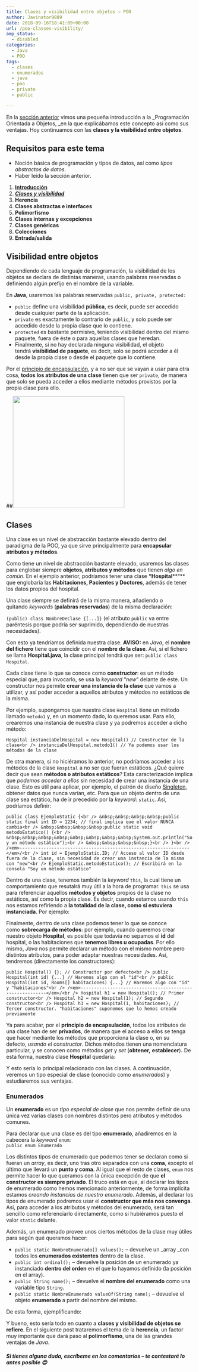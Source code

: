 ```yaml
---
title: Clases y visibilidad entre objetos – POO
author: Javinator9889
date: 2018-09-16T18:41:09+00:00
url: /poo-classes-visibility/
amp_status:
  - disabled
categories:
  - Java
  - POO
tags:
  - clases
  - enumerados
  - java
  - poo
  - private
  - public

---
```

En la [sección anterior][1] vimos una pequeña introducción a la _Programación Orientada a Objetos, _en la que explicábamos este concepto así como sus ventajas. Hoy continuamos con las **clases y la visibilidad entre objetos**.

<!--more-->

## Requisitos para este tema

  * Noción básica de programación y tipos de datos, así como _tipos abstractos de datos_.
  * Haber leído la sección anterior.

  1. **[Introducción][1]**
  2. [_**Clases y visibilidad**_][2]
  3. **Herencia**
  4. **Clases abstractas e interfaces**
  5. **Polimorfismo**
  6. **Clases internas y excepciones**
  7. **Clases genéricas**
  8. **Colecciones**
  9. **Entrada/salida**

## Visibilidad entre objetos

Dependiendo de cada lenguaje de programación, la visibilidad de los objetos se declara de distintas maneras, usando palabras reservadas o definiendo algún prefijo en el nombre de la variable.

En **Java**, usaremos las palabras reservadas `public, private, protected:`

  * `public` define una visibilidad **pública**, es decir, puede ser accedido desde cualquier parte de la aplicación.
  * `private` es exactamente lo contrario de `public`, y solo puede ser accedido desde la propia clase que lo contiene.
  * `protected` es bastante permisivo, teniendo visibilidad dentro del mismo paquete, fuera de éste o para aquellas clases que heredan.
  * Finalmente, si no hay declarada ninguna visibilidad, el objeto tendrá **visibilidad de paquete**, es decir, solo se podrá acceder a él desde la propia clase o desde el paquete que lo contiene.

Por el [principio de encapsulación][3], y a no ser que se vayan a usar para otra cosa, **todos los atributos de una clase** tienen que ser `private`, de manera que solo se pueda acceder a ellos mediante métodos provistos por la propia clase para ello.

##<img loading="lazy" class="size-medium wp-image-123 aligncenter" src="https://javinator9889.sytes.net/blog/wp-content/uploads/2018/09/Java_logo-e1537122886571-300x300.png" alt="" width="300" height="300" srcset="https://blog.javinator9889.com/wp-content/uploads/2018/09/Java_logo-e1537122886571-300x300.png 300w, https://blog.javinator9889.com/wp-content/uploads/2018/09/Java_logo-e1537122886571-150x150.png 150w, https://blog.javinator9889.com/wp-content/uploads/2018/09/Java_logo-e1537122886571-768x768.png 768w, https://blog.javinator9889.com/wp-content/uploads/2018/09/Java_logo-e1537122886571-1024x1024.png 1024w, https://blog.javinator9889.com/wp-content/uploads/2018/09/Java_logo-e1537122886571-100x100.png 100w, https://blog.javinator9889.com/wp-content/uploads/2018/09/Java_logo-e1537122886571.png 1600w" sizes="(max-width: 300px) 100vw, 300px" /> 

## Clases

Una clase es un nivel de abstracción bastante elevado dentro del paradigma de la POO, ya que sirve principalmente para **encapsular atributos y métodos**.

Como tiene un nivel de abstracción bastante elevado, usaremos las clases para englobar siempre **objetos, atributos y métodos** que tienen _algo en común_. En el ejemplo anterior, podríamos tener una clase **&#8220;Hospital****&#8220;** que englobaría las **Habitaciones, Pacientes y Doctores**, además de tener los datos propios del hospital.

Una clase siempre se definirá de la misma manera, añadiendo o quitando _keywords_ (**palabras reservadas**) de la misma declaración:

`(public) class NombreDeClase {[...]}` (el atributo `public` va entre paréntesis porque podría ser suprimido, dependiendo de nuestras necesidades).

Con esto ya tendríamos definida nuestra clase. **AVISO:** en _Java_, el **nombre del fichero** tiene que coincidir con el **nombre de la clase**. Así, si el fichero se llama **Hospital.java**, la clase principal tendrá que ser: `public class Hospital`.

Cada clase tiene lo que se conoce como **constructor**: es un método especial que, para invocarlo, se usa la _keyword_ &#8220;_new_&#8221; delante de éste. Un constructor nos permite **crear una instancia de la clase** que vamos a utilizar, y así poder acceder a aquellos atributos y métodos no estáticos de la misma.

Por ejemplo, supongamos que nuestra clase `Hospital` tiene un método llamado `metodo1` y, en un momento dado, lo queremos usar. Para ello, crearemos una instancia de nuestra clase y ya podremos acceder a dicho método:

`Hospital instanciaDelHospital = new Hospital() // Constructor de la clase<br />
instanciaDelHospital.metodo1() // Ya podemos usar los métodos de la clase`

De otra manera, si no hiciéramos lo anterior, no podríamos acceder a los métodos de la clase `Hospital` a no ser que fueran estáticos. ¿Qué quiere decir que sean **métodos o atributos estáticos**? Esta caracterización implica que _podemos acceder a ellos_ sin necesidad de crear una instancia de una clase. Esto es útil para aplicar, por ejemplo, el patrón de diseño [Singleton][4], obtener datos que nunca varían, etc. Para que un objeto dentro de una clase sea estático, ha de ir precedido por la _keyword_: `static`. Así, podríamos definir:

`public class EjemploStatic {<br />
&nbsp;&nbsp;&nbsp;&nbsp;public static final int ID = 1234; // final implica que el valor NUNCA cambia<br />
&nbsp;&nbsp;&nbsp;&nbsp;public static void metodoEstatico() {<br />
&nbsp;&nbsp;&nbsp;&nbsp;&nbsp;&nbsp;&nbsp;&nbsp;System.out.println("Soy un método estático");<br />
&nbsp;&nbsp;&nbsp;&nbsp;}<br />
}<br />
/<em>----------------------------------------------------------------</em>/<br />
int id = EjemploStatic.ID; // Acceso al valor ID desde fuera de la clase, sin necesidad de crear una instancia de la misma con "new"<br />
EjemploStatic.metodoEstatico(); // Escribirá en la consola "Soy un método estático"`

Dentro de una clase, tenemos también la _keyword_ `this`, la cual tiene un comportamiento que resutalrá muy útil a la hora de programar. `this` se usa para referenciar aquellos **métodos y objetos** propios de la clase no estáticos, así como la propia clase. Es decir, cuando estamos usando `this` nos estamos refiriendo a **la totalidad de la clase, como si estuviera instanciada**. Por ejemplo:



Finalmente, dentro de una clase podemos tener lo que se conoce como **sobrecarga de métodos**: por ejemplo, cuando queremos crear nuestro objeto **Hospital**, es posible que todavía no sepamos el **id** del hospital, o las habitaciones que **tenemos libres u ocupadas**. Por ello mismo, _Java_ nos permite declarar un método con el mismo nombre pero distintos atributos, para poder adaptar nuestras necesidades. Así, tendremos (directamente los constructores):

`public Hospital() {}; // Constructor por defecto<br />
public Hospital(int id) {...} // Haremos algo con el "id"<br />
public Hospital(int id, Rooms[] habitaciones) {...} // Haremos algo con "id" y "habitaciones"<br />
/<em>---------------------------------------------------------</em>/<br />
Hospital h1 = new Hospital(); // Primer constructor<br />
Hospital h2 = new Hospital(1); // Segundo constructor<br />
Hospital h3 = new Hospital(1, habitaciones); // Tercer constructor. "habitaciones" suponemos que lo hemos creado previamente`

Ya para acabar, por el **principio de encapsulación**, todos los atributos de una clase han de ser **privados**, de manera que el acceso a ellos se tenga que hacer mediante los métodos que proporciona la clase o, en su defecto, _usando el constructor_. Dichos métodos tienen una nomenclatura particular, y se conocen como métodos _get_ y _set_ (**obtener,** **establecer**)**.** De esta forma, nuestra clase **Hospital** quedaría:



Y esto sería lo principal relacionado con las clases. A continuación, veremos un tipo especial de clase (conocido como _enumerados_) y estudiaremos sus ventajas.

### Enumerados

Un **enumerado** es un _tipo especial de clase_ que nos permite definir de una única vez varias clases con nombres distintos pero atributos y métodos comunes.

Para declarar que una clase es del tipo **enumerado**, añadiremos en la cabecera la _keyword_ `enum`:  
`public enum Enumerado`

Los distintos tipos de enumerado que podemos tener se declaran como si fueran un _array_, es decir, uno tras otro separados con una **coma**, excepto el último que llevará un **punto y coma**. Al igual que el resto de clases, `enum` nos permite hacer lo que queramos con la única excepción de que **el constructor es siempre privado**. El truco está en que, al declarar los tipos de enumerado como hemos mencionado anteriormente, de forma implícita estamos _creando instancias de nuestro enumerado_. Además, al declarar los tipos de enumerado podremos usar el **constructor que más nos convenga**. Así, para acceder a los atributos y métodos del enumerado, será tan sencillo como referenciarlo directamente, como si hubiéramos puesto el valor `static` delante.

Además, un enumerado provee unos ciertos métodos de la clase muy útiles para según qué queramos hacer:

  * `public static NombreEnumerado[] values();` &#8211; devuelve un _array _con todos los **enumerados existentes** dentro de la clase.
  * `public int ordinal();` &#8211; devuelve la posición de un enumerado ya instanciado **dentro del orden** en el que lo hayamos definido (la posición en el array).
  * `public String name();` &#8211; devuelve el **nombre del enumerado** como una variable tipo `String`.
  * `public static NombreEnumerado valueOf(String name);` &#8211; devuelve el objeto **enumerado** a partir del nombre del mismo.

De esta forma, ejemplificando:



Y bueno, esto sería todo en cuanto a **clases y visibilidad de objetos se refiere**. En el siguiente post trataremos el tema de la **herencia**, un factor muy importante que dará paso al **polimorfismo**, una de las grandes ventajas de _Java_.

##### Si tienes alguna duda, escríbeme en los comentarios &#8211; te contestaré lo antes posible 😊

 [1]: https://javinator9889.sytes.net/blog/poo-introduction
 [2]: https://javinator9889.sytes.net/blog/poo-classes-visibility
 [3]: https://www.tutorialspoint.com/java/java_encapsulation.htm
 [4]: https://es.wikipedia.org/wiki/Singleton